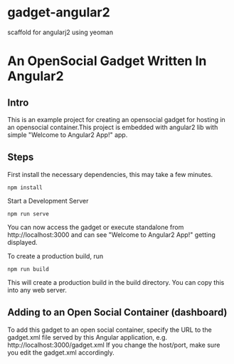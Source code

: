 # gadget-angular2
scaffold for angularj2 using yeoman



# An OpenSocial Gadget Written In Angular2

## Intro
This is an example project for creating an opensocial gadget for hosting in an opensocial container.This project is embedded with angular2 lib
with simple "Welcome to Angular2 App!" app.

## Steps 
First install the necessary dependencies, this may take a few minutes.
```
npm install
```
Start a Development Server
```
npm run serve
```
You can now access the gadget or execute standalone from http://localhost:3000 and can see "Welcome to Angular2 App!" getting displayed.

To create a production build, run
```
npm run build
```
This will create a production build in the build directory. You can copy this into any web server.

## Adding to an Open Social Container (dashboard)
To add this gadget to an open social container, specify the URL to the gadget.xml file served by this Angular application, e.g.
http://localhost:3000/gadget.xml
If you change the host/port, make sure you edit the gadget.xml accordingly.
